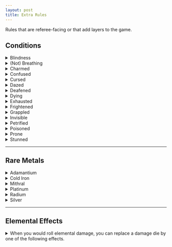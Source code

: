 ```yaml
---
layout: post
title: Extra Rules
---
```


Rules that are referee-facing or that add layers to the game.

## Conditions

<details markdown="1">
<summary>Blindness</summary>
You can't see or make ranged attacks. Attacking and Dodging are hard rolls.
</details>

<details markdown="1">
<summary>(Not) Breathing</summary>
You can hold your breath for as many rounds as your Fortitude. If you take damage while holding your breath, you must make a Fortitude save. On failure, you start dying.
</details>

<details markdown="1">
<summary>Charmed</summary>
You fail all rolls against your charmer. If you attack, hurt, or say anything bad about them, you take 1 mind damage.
</details>

<details markdown="1">
<summary>Confused</summary>
Roll a D6. You must spend your turn interacting with: 1) the player on your right; 2) the player on your left; 3) yourself; 4) the closest monster; 5) the environment; 6) oblivion.
</details>

<details markdown="1">
<summary>Cursed</summary>
You cannot benefit from magic.
</details>

<details markdown="1">
<summary>Dazed</summary>
You can act OR move on your turn.  
</details>

<details markdown="1">
<summary>Deafened</summary>
You can't hear. Your teammates cannot talk to you or about you.
</details>

<details markdown="1">
<summary>Dying</summary>
See [Dying, Wounds & Healing](/2020/11/09/base-rules/) in the base rules.
</details>

<details markdown="1">
<summary>Exhausted</summary>
-1 Inventory and Psyche slots. Cumulative.
</details>

<details markdown="1">
<summary>Frightened</summary>
You cannot interact with the source of your fear until you have spent a full turn without seeing it. Roll a D6: 1) drop whatever you are holding; 2) scream; 3) fall prone; 4) grapple the closest ally or object; 5) you are stunned for one turn; 6) run away.
</details>

<details markdown="1">
<summary>Grappled</summary>
You cannot move. Roll a D6: 1) your head/mouth/throat is stuck, you can't breathe; 2) left leg; 3) right leg; 4) left arm; 5) right arm; 6) an item you wear or hold is stuck.
</details>

<details markdown="1">
<summary>Invisible</summary>
Attacking and Dodging are easy rolls. You cannot be seen.
</details>

<details markdown="1">
<summary>Petrified</summary>
You skip your turn. All rolls are hard. You resist the first 10 damage of each attack.
</details>

<details markdown="1">
<summary>Poisoned</summary>
You are disadvantaged in all your actions. Specific poisons can have unique additional effects too.
</details>

<details markdown="1">
<summary>Prone</summary>
Attacking and dodging in melee is hard. Dodging ranged attacks is easy. Standing up takes all your turn's movement.
</details>

<details markdown="1">
<summary>Stunned</summary>
You skip your turn. All rolls are hard.
</details>

---

## Rare Metals

<details markdown="1">
<summary>Adamantium</summary>
Nothing is more solid than adamantium. Adamantium weapons ignore armor. Adamantium objects are unbreakable and combo with the Fighter's [parry](https://saltygoo.github.io/class/fighter#parry) ability.
</details>

<details markdown="1">
<summary>Cold Iron</summary>
A fairie that touches cold iron loses all abilities and resistances for a turn. They can smell it.
</details>

<details markdown="1">
<summary>Mithral</summary>
Mithral is light like cloth. Attack rolls made with mithral weapons are easy rolls but the damage die is one size smaller. Mithral armor doesn't impede movement.
</details>

<details markdown="1">
<summary>Platinum</summary>
Platinum repairs itself after 10 minutes and as such combos with the Fighter's [parry](https://saltygoo.github.io/class/fighter#parry) ability. Platinum weapons ignore the resistances of aberrations as well as their horrid immortality.
</details>

<details markdown="1">
<summary>Radium</summary>
Radium sheds light like a candle. It ignores the resistances of celestial creatures like angels and devils. After each adventure spent carrying radium, save or gain a [mutation](https://coinsandscrolls.blogspot.com/2018/01/osr-1d500-biological-mutations.html).
</details>

<details markdown="1">
<summary>Silver</summary>
Silvered weapons ignore all the resistances of undead creatures and of creatures that are not in their true form.
</details>

---

## Elemental Effects

<details markdown="1">
<summary>When you would roll elemental damage, you can replace a damage die by one of the following effects.</summary>

- <ins>Acid:</ins> negate armor for a round.
- <ins>Cold:</ins> prevent movement for a round.
- <ins>Electric:</ins> inflict 1D4 damage to an adjacent target.
- <ins>Fire:</ins> destroy a flammable small object.
- <ins>Mind:</ins> charm for a round.
- <ins>Magical:</ins> ignore resistance.
- <ins>Poison:</ins> poison for a round.

<details markdown="1">
<summary><i>Example: Using Elemental Effects</i></summary>
*Morgana the Vile casts a spell inflicting 2D6 electric damage to a goblin. She can choose to inflict only 1D6 damage the target and 1D4 damage to another adjacent goblin instead.*

*Jean has a sword of frost inflicting 1D8 damage, but he wants to capture a goblin alive. On a hit, he decides to inflict no damage and freeze the goblin on the spot instead.*
</details>
</details>

